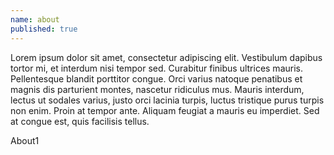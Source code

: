 ```yaml
---
name: about
published: true
---
```


Lorem ipsum dolor sit amet, consectetur adipiscing elit. Vestibulum dapibus tortor mi, et interdum nisi tempor sed. Curabitur finibus ultrices mauris. Pellentesque blandit porttitor congue. Orci varius natoque penatibus et magnis dis parturient montes, nascetur ridiculus mus. Mauris interdum, lectus ut sodales varius, justo orci lacinia turpis, luctus tristique purus turpis non enim. Proin at tempor ante. Aliquam feugiat a mauris eu imperdiet. Sed at congue est, quis facilisis tellus.

About1